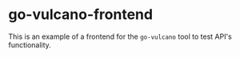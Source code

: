 # go-vulcano-frontend

This is an example of a frontend for the `go-vulcano` tool to test API's functionality.
